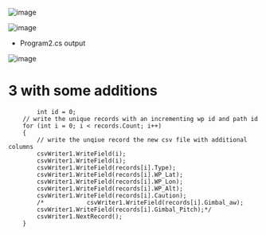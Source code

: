 ![image](https://github.com/UbaydullohML/VS-Projects_BugsFix/assets/75980506/af6ecc91-b32d-488d-a1af-a584120a62e4)

![image](https://github.com/UbaydullohML/VS-Projects_BugsFix/assets/75980506/ba7b8506-f956-489b-9ac4-6d37c9556038)

- Program2.cs output
  
![image](https://github.com/UbaydullohML/VS-Projects_BugsFix/assets/75980506/06471da9-ccd9-4fd3-a917-24193a4be140)


# 3 with some additions
            int id = 0;
        // write the unique records with an incrementing wp id and path id 
        for (int i = 0; i < records.Count; i++)
        {
            // write the unqiue record the new csv file with additional columns
            csvWriter1.WriteField(i);
            csvWriter1.WriteField(i);
            csvWriter1.WriteField(records[i].Type);
            csvWriter1.WriteField(records[i].WP_Lat);
            csvWriter1.WriteField(records[i].WP_Lon);
            csvWriter1.WriteField(records[i].WP_Alt);
            csvWriter1.WriteField(records[i].Caution);
            /*            csvWriter1.WriteField(records[i].Gimbal_aw);
            csvWriter1.WriteField(records[i].Gimbal_Pitch);*/
            csvWriter1.NextRecord();
        }
  
